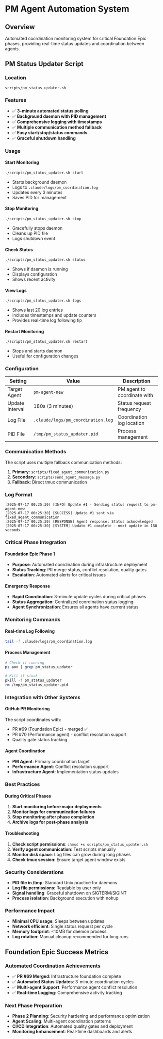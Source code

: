# PM Agent Automation System

## Overview
Automated coordination monitoring system for critical Foundation Epic phases, providing real-time status updates and coordination between agents.

## PM Status Updater Script

### Location
```bash
scripts/pm_status_updater.sh
```

### Features
- ✅ **3-minute automated status polling**
- ✅ **Background daemon with PID management**
- ✅ **Comprehensive logging with timestamps**
- ✅ **Multiple communication method fallback**
- ✅ **Easy start/stop/status commands**
- ✅ **Graceful shutdown handling**

### Usage

#### Start Monitoring
```bash
./scripts/pm_status_updater.sh start
```
- Starts background daemon
- Logs to `.claude/logs/pm_coordination.log`
- Updates every 3 minutes
- Saves PID for management

#### Stop Monitoring
```bash
./scripts/pm_status_updater.sh stop
```
- Gracefully stops daemon
- Cleans up PID file
- Logs shutdown event

#### Check Status
```bash
./scripts/pm_status_updater.sh status
```
- Shows if daemon is running
- Displays configuration
- Shows recent activity

#### View Logs
```bash
./scripts/pm_status_updater.sh logs
```
- Shows last 20 log entries
- Includes timestamps and update counters
- Provides real-time log following tip

#### Restart Monitoring
```bash
./scripts/pm_status_updater.sh restart
```
- Stops and starts daemon
- Useful for configuration changes

### Configuration

| Setting | Value | Description |
|---------|-------|-------------|
| Target Agent | `pm-agent-new` | PM agent to coordinate with |
| Update Interval | 180s (3 minutes) | Status request frequency |
| Log File | `.claude/logs/pm_coordination.log` | Coordination log location |
| PID File | `/tmp/pm_status_updater.pid` | Process management |

### Communication Methods

The script uses multiple fallback communication methods:

1. **Primary**: `scripts/fixed_agent_communication.py`
2. **Secondary**: `scripts/send_agent_message.py`
3. **Fallback**: Direct tmux communication

### Log Format

```
[2025-07-17 00:25:30] [INFO] Update #1 - Sending status request to pm-agent-new
[2025-07-17 00:25:30] [SUCCESS] Update #1 sent via fixed_agent_communication
[2025-07-17 00:25:30] [RESPONSE] Agent response: Status acknowledged
[2025-07-17 00:25:30] [SYSTEM] Update #1 complete - next update in 180 seconds
```

### Critical Phase Integration

#### Foundation Epic Phase 1
- **Purpose**: Automated coordination during infrastructure deployment
- **Status Tracking**: PR merge status, conflict resolution, quality gates
- **Escalation**: Automated alerts for critical issues

#### Emergency Response
- **Rapid Coordination**: 3-minute update cycles during critical phases
- **Status Aggregation**: Centralized coordination status logging
- **Agent Synchronization**: Ensures all agents have current status

### Monitoring Commands

#### Real-time Log Following
```bash
tail -f .claude/logs/pm_coordination.log
```

#### Process Management
```bash
# Check if running
ps aux | grep pm_status_updater

# Kill if stuck
pkill -f pm_status_updater
rm /tmp/pm_status_updater.pid
```

### Integration with Other Systems

#### GitHub PR Monitoring
The script coordinates with:
- PR #69 (Foundation Epic) - merged ✅
- PR #70 (Performance agent) - conflict resolution support
- Quality gate status tracking

#### Agent Coordination
- **PM Agent**: Primary coordination target
- **Performance Agent**: Conflict resolution support
- **Infrastructure Agent**: Implementation status updates

### Best Practices

#### During Critical Phases
1. **Start monitoring before major deployments**
2. **Monitor logs for communication failures**
3. **Stop monitoring after phase completion**
4. **Archive logs for post-phase analysis**

#### Troubleshooting
1. **Check script permissions**: `chmod +x scripts/pm_status_updater.sh`
2. **Verify agent communication**: Test scripts manually
3. **Monitor disk space**: Log files can grow during long phases
4. **Check tmux session**: Ensure target agent window exists

### Security Considerations
- **PID file in /tmp**: Standard Unix practice for daemons
- **Log file permissions**: Readable by user only
- **Signal handling**: Graceful shutdown on SIGTERM/SIGINT
- **Process isolation**: Background execution with nohup

### Performance Impact
- **Minimal CPU usage**: Sleeps between updates
- **Network efficient**: Single status request per cycle
- **Memory footprint**: <10MB for daemon process
- **Log rotation**: Manual cleanup recommended for long runs

## Foundation Epic Success Metrics

### Automated Coordination Achievements
- ✅ **PR #69 Merged**: Infrastructure foundation complete
- ✅ **Automated Status Updates**: 3-minute coordination cycles
- ✅ **Multi-agent Support**: Performance agent conflict resolution
- ✅ **Real-time Logging**: Comprehensive activity tracking

### Next Phase Preparation
- **Phase 2 Planning**: Security hardening and performance optimization
- **Agent Scaling**: Multi-agent coordination patterns
- **CI/CD Integration**: Automated quality gates and deployment
- **Monitoring Enhancement**: Real-time dashboards and alerts
